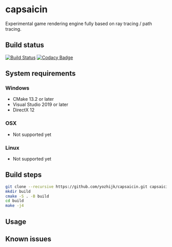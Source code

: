 # capsaicin
Experimental game rendering engine fully based on ray tracing / path tracing.

## Build status
[![Build Status](https://travis-ci.org/yozhijk/capsaicin.svg?branch=master)](https://travis-ci.org/yozhijk/capsaicin)
[![Codacy Badge](https://api.codacy.com/project/badge/Grade/fb3240c085bb4916bbd27cd3b426c0ac)](https://www.codacy.com/manual/yozhijk/capsaicin?utm_source=github.com&amp;utm_medium=referral&amp;utm_content=yozhijk/capsaicin&amp;utm_campaign=Badge_Grade)

## System requirements
### Windows

- CMake 13.2 or later
- Visual Studio 2019 or later
- DirectX 12

### OSX

- Not supported yet

### Linux

- Not supported yet

## Build steps
```sh
git clone --recursive https://github.com/yozhijk/capsaicin.git capsaicin
mkdir build
cmake -S . -B build
cd build
make -j4
```
## Usage

## Known issues
